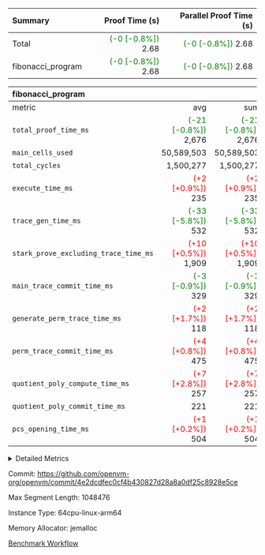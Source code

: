 | Summary | Proof Time (s) | Parallel Proof Time (s) |
|:---|---:|---:|
| Total | <span style='color: green'>(-0 [-0.8%])</span> 2.68 | <span style='color: green'>(-0 [-0.8%])</span> 2.68 |
| fibonacci_program | <span style='color: green'>(-0 [-0.8%])</span> 2.68 | <span style='color: green'>(-0 [-0.8%])</span> 2.68 |


| fibonacci_program |||||
|:---|---:|---:|---:|---:|
|metric|avg|sum|max|min|
| `total_proof_time_ms ` | <span style='color: green'>(-21 [-0.8%])</span> 2,676 | <span style='color: green'>(-21 [-0.8%])</span> 2,676 | <span style='color: green'>(-21 [-0.8%])</span> 2,676 | <span style='color: green'>(-21 [-0.8%])</span> 2,676 |
| `main_cells_used     ` |  50,589,503 |  50,589,503 |  50,589,503 |  50,589,503 |
| `total_cycles        ` |  1,500,277 |  1,500,277 |  1,500,277 |  1,500,277 |
| `execute_time_ms     ` | <span style='color: red'>(+2 [+0.9%])</span> 235 | <span style='color: red'>(+2 [+0.9%])</span> 235 | <span style='color: red'>(+2 [+0.9%])</span> 235 | <span style='color: red'>(+2 [+0.9%])</span> 235 |
| `trace_gen_time_ms   ` | <span style='color: green'>(-33 [-5.8%])</span> 532 | <span style='color: green'>(-33 [-5.8%])</span> 532 | <span style='color: green'>(-33 [-5.8%])</span> 532 | <span style='color: green'>(-33 [-5.8%])</span> 532 |
| `stark_prove_excluding_trace_time_ms` | <span style='color: red'>(+10 [+0.5%])</span> 1,909 | <span style='color: red'>(+10 [+0.5%])</span> 1,909 | <span style='color: red'>(+10 [+0.5%])</span> 1,909 | <span style='color: red'>(+10 [+0.5%])</span> 1,909 |
| `main_trace_commit_time_ms` | <span style='color: green'>(-3 [-0.9%])</span> 329 | <span style='color: green'>(-3 [-0.9%])</span> 329 | <span style='color: green'>(-3 [-0.9%])</span> 329 | <span style='color: green'>(-3 [-0.9%])</span> 329 |
| `generate_perm_trace_time_ms` | <span style='color: red'>(+2 [+1.7%])</span> 118 | <span style='color: red'>(+2 [+1.7%])</span> 118 | <span style='color: red'>(+2 [+1.7%])</span> 118 | <span style='color: red'>(+2 [+1.7%])</span> 118 |
| `perm_trace_commit_time_ms` | <span style='color: red'>(+4 [+0.8%])</span> 475 | <span style='color: red'>(+4 [+0.8%])</span> 475 | <span style='color: red'>(+4 [+0.8%])</span> 475 | <span style='color: red'>(+4 [+0.8%])</span> 475 |
| `quotient_poly_compute_time_ms` | <span style='color: red'>(+7 [+2.8%])</span> 257 | <span style='color: red'>(+7 [+2.8%])</span> 257 | <span style='color: red'>(+7 [+2.8%])</span> 257 | <span style='color: red'>(+7 [+2.8%])</span> 257 |
| `quotient_poly_commit_time_ms` |  221 |  221 |  221 |  221 |
| `pcs_opening_time_ms ` | <span style='color: red'>(+1 [+0.2%])</span> 504 | <span style='color: red'>(+1 [+0.2%])</span> 504 | <span style='color: red'>(+1 [+0.2%])</span> 504 | <span style='color: red'>(+1 [+0.2%])</span> 504 |



<details>
<summary>Detailed Metrics</summary>

| group | num_segments | keygen_time_ms | commit_exe_time_ms |
| --- | --- | --- | --- |
| fibonacci_program | 1 | 251 | 4 | 

| group | air_name | quotient_deg | interactions | constraints |
| --- | --- | --- | --- | --- |
| fibonacci_program | AccessAdapterAir<16> | 2 | 5 | 12 | 
| fibonacci_program | AccessAdapterAir<2> | 2 | 5 | 12 | 
| fibonacci_program | AccessAdapterAir<32> | 2 | 5 | 12 | 
| fibonacci_program | AccessAdapterAir<4> | 2 | 5 | 12 | 
| fibonacci_program | AccessAdapterAir<8> | 2 | 5 | 12 | 
| fibonacci_program | BitwiseOperationLookupAir<8> | 2 | 2 | 4 | 
| fibonacci_program | MemoryMerkleAir<8> | 2 | 4 | 39 | 
| fibonacci_program | PersistentBoundaryAir<8> | 2 | 3 | 7 | 
| fibonacci_program | PhantomAir | 2 | 3 | 5 | 
| fibonacci_program | Poseidon2PeripheryAir<BabyBearParameters>, 1> | 2 | 1 | 286 | 
| fibonacci_program | ProgramAir | 1 | 1 | 4 | 
| fibonacci_program | RangeTupleCheckerAir<2> | 1 | 1 | 4 | 
| fibonacci_program | Rv32HintStoreAir | 2 | 18 | 28 | 
| fibonacci_program | VariableRangeCheckerAir | 1 | 1 | 4 | 
| fibonacci_program | VmAirWrapper<Rv32BaseAluAdapterAir, BaseAluCoreAir<4, 8> | 2 | 20 | 37 | 
| fibonacci_program | VmAirWrapper<Rv32BaseAluAdapterAir, LessThanCoreAir<4, 8> | 2 | 18 | 40 | 
| fibonacci_program | VmAirWrapper<Rv32BaseAluAdapterAir, ShiftCoreAir<4, 8> | 2 | 24 | 91 | 
| fibonacci_program | VmAirWrapper<Rv32BranchAdapterAir, BranchEqualCoreAir<4> | 2 | 11 | 20 | 
| fibonacci_program | VmAirWrapper<Rv32BranchAdapterAir, BranchLessThanCoreAir<4, 8> | 2 | 13 | 35 | 
| fibonacci_program | VmAirWrapper<Rv32CondRdWriteAdapterAir, Rv32JalLuiCoreAir> | 2 | 10 | 18 | 
| fibonacci_program | VmAirWrapper<Rv32JalrAdapterAir, Rv32JalrCoreAir> | 2 | 16 | 20 | 
| fibonacci_program | VmAirWrapper<Rv32LoadStoreAdapterAir, LoadSignExtendCoreAir<4, 8> | 2 | 18 | 33 | 
| fibonacci_program | VmAirWrapper<Rv32LoadStoreAdapterAir, LoadStoreCoreAir<4> | 2 | 17 | 40 | 
| fibonacci_program | VmAirWrapper<Rv32MultAdapterAir, DivRemCoreAir<4, 8> | 2 | 25 | 84 | 
| fibonacci_program | VmAirWrapper<Rv32MultAdapterAir, MulHCoreAir<4, 8> | 2 | 24 | 31 | 
| fibonacci_program | VmAirWrapper<Rv32MultAdapterAir, MultiplicationCoreAir<4, 8> | 2 | 19 | 19 | 
| fibonacci_program | VmAirWrapper<Rv32RdWriteAdapterAir, Rv32AuipcCoreAir> | 2 | 12 | 14 | 
| fibonacci_program | VmConnectorAir | 2 | 5 | 11 | 

| group | air_name | segment | rows | prep_cols | perm_cols | main_cols | cells |
| --- | --- | --- | --- | --- | --- | --- | --- |
| fibonacci_program | AccessAdapterAir<8> | 0 | 128 |  | 16 | 17 | 4,224 | 
| fibonacci_program | BitwiseOperationLookupAir<8> | 0 | 65,536 | 3 | 8 | 2 | 655,360 | 
| fibonacci_program | MemoryMerkleAir<8> | 0 | 512 |  | 16 | 32 | 24,576 | 
| fibonacci_program | PersistentBoundaryAir<8> | 0 | 128 |  | 12 | 20 | 4,096 | 
| fibonacci_program | PhantomAir | 0 | 1 |  | 12 | 6 | 18 | 
| fibonacci_program | Poseidon2PeripheryAir<BabyBearParameters>, 1> | 0 | 256 |  | 8 | 300 | 78,848 | 
| fibonacci_program | ProgramAir | 0 | 8,192 |  | 8 | 10 | 147,456 | 
| fibonacci_program | RangeTupleCheckerAir<2> | 0 | 524,288 | 2 | 8 | 1 | 4,718,592 | 
| fibonacci_program | Rv32HintStoreAir | 0 | 4 |  | 44 | 32 | 304 | 
| fibonacci_program | VariableRangeCheckerAir | 0 | 262,144 | 2 | 8 | 1 | 2,359,296 | 
| fibonacci_program | VmAirWrapper<Rv32BaseAluAdapterAir, BaseAluCoreAir<4, 8> | 0 | 1,048,576 |  | 52 | 36 | 92,274,688 | 
| fibonacci_program | VmAirWrapper<Rv32BaseAluAdapterAir, LessThanCoreAir<4, 8> | 0 | 524,288 |  | 40 | 37 | 40,370,176 | 
| fibonacci_program | VmAirWrapper<Rv32BranchAdapterAir, BranchEqualCoreAir<4> | 0 | 262,144 |  | 28 | 26 | 14,155,776 | 
| fibonacci_program | VmAirWrapper<Rv32BranchAdapterAir, BranchLessThanCoreAir<4, 8> | 0 | 8 |  | 32 | 32 | 512 | 
| fibonacci_program | VmAirWrapper<Rv32CondRdWriteAdapterAir, Rv32JalLuiCoreAir> | 0 | 131,072 |  | 28 | 18 | 6,029,312 | 
| fibonacci_program | VmAirWrapper<Rv32JalrAdapterAir, Rv32JalrCoreAir> | 0 | 32 |  | 36 | 28 | 2,048 | 
| fibonacci_program | VmAirWrapper<Rv32LoadStoreAdapterAir, LoadStoreCoreAir<4> | 0 | 128 |  | 52 | 41 | 11,904 | 
| fibonacci_program | VmAirWrapper<Rv32RdWriteAdapterAir, Rv32AuipcCoreAir> | 0 | 16 |  | 28 | 20 | 768 | 
| fibonacci_program | VmConnectorAir | 0 | 2 | 1 | 16 | 5 | 42 | 

| group | segment | trace_gen_time_ms | total_proof_time_ms | total_cycles | total_cells | stark_prove_excluding_trace_time_ms | quotient_poly_compute_time_ms | quotient_poly_commit_time_ms | perm_trace_commit_time_ms | pcs_opening_time_ms | main_trace_commit_time_ms | main_cells_used | generate_perm_trace_time_ms | execute_time_ms |
| --- | --- | --- | --- | --- | --- | --- | --- | --- | --- | --- | --- | --- | --- | --- |
| fibonacci_program | 0 | 532 | 2,676 | 1,500,277 | 160,837,996 | 1,909 | 257 | 221 | 475 | 504 | 329 | 50,589,503 | 118 | 235 | 

| group | segment | trace_height_constraint | weighted_sum | threshold |
| --- | --- | --- | --- | --- |
| fibonacci_program | 0 | 0 | 3,932,542 | 2,013,265,921 | 
| fibonacci_program | 0 | 1 | 10,749,400 | 2,013,265,921 | 
| fibonacci_program | 0 | 2 | 1,966,271 | 2,013,265,921 | 
| fibonacci_program | 0 | 3 | 10,749,532 | 2,013,265,921 | 
| fibonacci_program | 0 | 4 | 1,664 | 2,013,265,921 | 
| fibonacci_program | 0 | 5 | 640 | 2,013,265,921 | 
| fibonacci_program | 0 | 6 | 7,209,100 | 2,013,265,921 | 
| fibonacci_program | 0 | 7 |  | 2,013,265,921 | 
| fibonacci_program | 0 | 8 | 35,535,101 | 2,013,265,921 | 

</details>


Commit: https://github.com/openvm-org/openvm/commit/4e2dcdfec0cf4b430827d28a8a0df25c8928e5ce

Max Segment Length: 1048476

Instance Type: 64cpu-linux-arm64

Memory Allocator: jemalloc

[Benchmark Workflow](https://github.com/openvm-org/openvm/actions/runs/14320038672)
